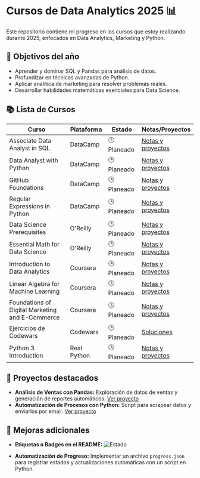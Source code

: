 
# Cursos de Data Analytics 2025 📊

Este repositorio contiene mi progreso en los cursos que estoy realizando durante 2025, enfocados en Data Analytics, Marketing y Python.

## 🎯 Objetivos del año
- Aprender y dominar SQL y Pandas para análisis de datos.
- Profundizar en técnicas avanzadas de Python.
- Aplicar analítica de marketing para resolver problemas reales.
- Desarrollar habilidades matemáticas esenciales para Data Science.

## 📚 Lista de Cursos
| Curso                                         | Plataforma          | Estado      | Notas/Proyectos                                      |
|----------------------------------------------|---------------------|-------------|----------------------------------------------------|
| Associate Data Analyst in SQL               | DataCamp            | 🕒 Planeado   | [Notas y proyectos](Associate_Data_Analyst_SQL/)   |
| Data Analyst with Python                    | DataCamp            | 🕒 Planeado   | [Notas y proyectos](Data_Analyst_with_Python/)     |
| GitHub Foundations                          | DataCamp            | 🕒 Planeado   | [Notas y proyectos](GitHub_Foundations/)           |
| Regular Expressions in Python               | DataCamp            | 🕒 Planeado   | [Notas y proyectos](Regular_Expressions_in_Python/)|
| Data Science Prerequisites                  | O'Reilly            | 🕒 Planeado   | [Notas y proyectos](Data_Science_Prerequisites/)   |
| Essential Math for Data Science             | O'Reilly            | 🕒 Planeado   | [Notas y proyectos](Essential_Math_for_Data_Science/)|
| Introduction to Data Analytics              | Coursera            | 🕒 Planeado   | [Notas y proyectos](Intro_to_Data_Analytics/)      |
| Linear Algebra for Machine Learning         | Coursera            | 🕒 Planeado   | [Notas y proyectos](Linear_Algebra_ML/)            |
| Foundations of Digital Marketing and E-Commerce | Coursera        | 🕒 Planeado   | [Notas y proyectos](Digital_Marketing_ECommerce/)  |
| Ejercicios de Codewars                      | Codewars            | 🕒 Planeado   | [Soluciones](Codewars_Exercises/)                  |
| Python 3 Introduction                       | Real Python         | 🕒 Planeado   | [Notas y proyectos](Python3_Introduction/)         |

## 🌟 Proyectos destacados
- **Análisis de Ventas con Pandas:** Exploración de datos de ventas y generación de reportes automáticos. [Ver proyecto](Data_Analyst_with_Python/project.ipynb)
- **Automatización de Procesos con Python:** Script para scrapear datos y enviarlos por email. [Ver proyecto](Python3_Introduction/project.ipynb)

## 🏅 Mejoras adicionales
- **Etiquetas o Badges en el README:**
  ![Estado](https://img.shields.io/badge/Estado-En%20Progreso-yellow)

- **Automatización de Progreso:**
  Implementar un archivo `progress.json` para registrar estados y actualizaciones automáticas con un script en Python.
